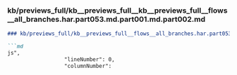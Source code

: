 ### kb/previews_full/kb__previews_full__kb__previews_full__flows__all_branches.har.part053.md.part001.md.part002.md

```md
### kb/previews_full/kb__previews_full__flows__all_branches.har.part053.md.part001.md (part 002)

```md
js",
                  "lineNumber": 0,
                  "columnNumber": 
```

```

```
